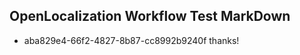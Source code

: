 ## OpenLocalization Workflow Test MarkDown
* aba829e4-66f2-4827-8b87-cc8992b9240f thanks!

<!--HONumber=Aug16_HO3-->


